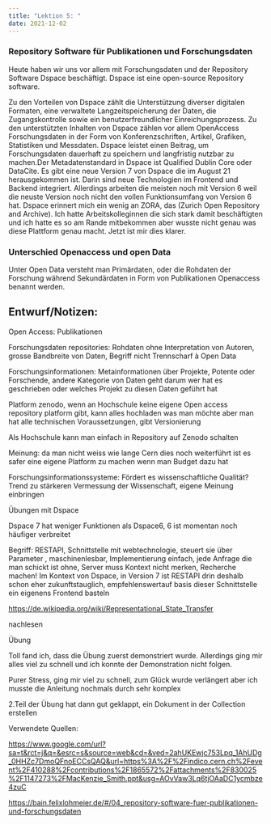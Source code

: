 ```yaml
---
title: "Lektion 5: "
date: 2021-12-02
---
```


### Repository Software für Publikationen und Forschungsdaten

Heute haben wir uns vor allem mit Forschungsdaten und der Repository Software Dspace beschäftigt. Dspace ist eine open-source Repository software.

Zu den Vorteilen von Dspace zählt die Unterstützung diverser digitalen Formaten, eine verwaltete Langzeitspeicherung der Daten, die Zugangskontrolle sowie ein benutzerfreundlicher Einreichungsprozess. Zu den unterstützten Inhalten von Dspace zählen vor allem OpenAccess Forschungsdaten in der Form von Konferenzschriften, Artikel, Grafiken, Statistiken und Messdaten. Dspace leistet einen Beitrag, um Forschungsdaten dauerhaft zu speichern und langfristig nutzbar zu machen.Der Metadatenstandard in Dspace ist Qualified Dublin Core oder DataCite. Es gibt eine neue Version 7 von Dspace die im August 21 herausgekommen ist. Darin sind neue Technologien im Frontend und Backend integriert. Allerdings arbeiten die meisten noch mit Version 6 weil die neuste Version noch nicht den vollen Funktionsumfang von Version 6 hat. Dspace erinnert mich ein wenig an ZORA, das (Zurich Open Repository and Archive). Ich hatte Arbeitskolleginnen die sich stark damit beschäftigten und ich hatte es so am Rande mitbekommen aber wusste nicht genau was diese Plattform genau macht. Jetzt ist mir dies klarer.

### Unterschied Openaccess und open Data

Unter Open Data versteht man Primärdaten, oder die Rohdaten der Forschung während Sekundärdaten in Form von Publikationen Openaccess benannt werden.


## Entwurf/Notizen:
Open Access: Publikationen

Forschungsdaten repositories: Rohdaten ohne Interpretation von Autoren, grosse Bandbreite von Daten, Begriff nicht Trennscharf à Open Data

 

Forschungsinformationen: Metainformationen über Projekte, Potente oder Forschende, andere Kategorie von Daten geht darum wer hat es geschrieben oder welches Projekt zu diesen Daten geführt hat

 

Platform zenodo, wenn an Hochschule keine eigene Open access repository  platform gibt, kann alles hochladen was man möchte aber man hat alle technischen Voraussetzungen, gibt Versionierung

Als Hochschule kann man einfach in Repository auf Zenodo schalten

Meinung: da man nicht weiss wie lange Cern dies noch weiterführt ist es safer eine eigene Platform zu machen wenn man Budget dazu hat

Forschungsinformationssysteme: Fördert es wissenschaftliche Qualität? Trend zu stärkeren Vermessung der Wissenschaft, eigene Meinung einbringen

Übungen mit Dspace

Dspace 7 hat weniger Funktionen als Dspace6, 6 ist momentan noch häufiger verbreitet

Begriff: RESTAPI, Schnittstelle mit webtechnologie, steuert sie über Parameter , maschinenlesbar, Implementierung einfach, jede Anfrage die man schickt ist ohne, Server muss Kontext nicht merken, Recherche machen! Im Kontext von Dspace, in Version 7 ist RESTAPI drin deshalb schon eher zukunftstauglich, empfehlenswertauf basis dieser Schnittstelle ein eigenens Frontend basteln

https://de.wikipedia.org/wiki/Representational_State_Transfer

nachlesen

 

 

Übung

Toll fand ich, dass die Übung zuerst demonstriert wurde. Allerdings ging mir alles viel zu schnell und ich konnte der Demonstration nicht folgen.

Purer Stress, ging mir viel zu schnell, zum Glück wurde verlängert aber ich musste die Anleitung nochmals durch sehr komplex

2.Teil der Übung hat dann gut geklappt, ein Dokument in der Collection erstellen

 

Verwendete Quellen:

https://www.google.com/url?sa=t&rct=j&q=&esrc=s&source=web&cd=&ved=2ahUKEwjc753Lpq_1AhUDg_0HHZc7DmoQFnoECCsQAQ&url=https%3A%2F%2Findico.cern.ch%2Fevent%2F410288%2Fcontributions%2F1865572%2Fattachments%2F830025%2F1147273%2FMacKenzie_Smith.ppt&usg=AOvVaw3Lq6tjOAaDC1ycmbze4zuC

https://bain.felixlohmeier.de/#/04_repository-software-fuer-publikationen-und-forschungsdaten

 

 

  
